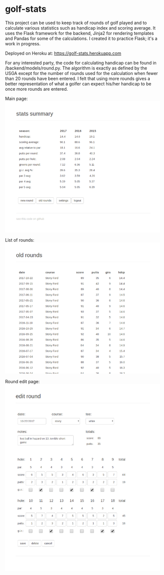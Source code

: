 # golf-stats

This project can be used to keep track of rounds of golf played and to calculate various statistics such as handicap index and scoring average. It uses the Flask framework for the backend, Jinja2 for rendering templates and Pandas for some of the calculations. I created it to practice Flask; it's a work in progress.

Deployed on Heroku at: https://golf-stats.herokuapp.com

For any interested party, the code for calculating handicap can be found in /backend/models/round.py. The algorithm is exactly as defined by the USGA except for the number of rounds used for the calculation when fewer than 20 rounds have been entered. I felt that using more rounds gives a better representation of what a golfer can expect his/her handicap to be once more rounds are entered.


Main page:
![Main page](/static/images/main.png?raw=true)


List of rounds:
![Old rounds](/static/images/rounds.png?raw=true)


Round edit page:
![Round edit](/static/images/round_edit.png?raw=true)
